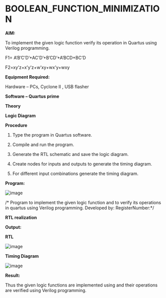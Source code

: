# BOOLEAN_FUNCTION_MINIMIZATION

**AIM:**

To implement the given logic function verify its operation in Quartus using Verilog programming.

F1= A’B’C’D’+AC’D’+B’CD’+A’BCD+BC’D 

F2=xy’z+x’y’z+w’xy+wx’y+wxy

**Equipment Required:**

Hardware – PCs, Cyclone II , USB flasher

**Software – Quartus prime**

**Theory**

**Logic Diagram**

**Procedure**

1.	Type the program in Quartus software.

2.	Compile and run the program.

3.	Generate the RTL schematic and save the logic diagram.

4.	Create nodes for inputs and outputs to generate the timing diagram.

5.	For different input combinations generate the timing diagram.


**Program:**

![image](https://github.com/user-attachments/assets/bfb9abfb-6a8a-4737-b334-d44f84c46184)

/* Program to implement the given logic function and to verify its operations in quartus using Verilog programming. 
Developed by: RegisterNumber:*/



**RTL realization**





**Output:**

**RTL**

![image](https://github.com/user-attachments/assets/ba629849-f13c-4920-92e4-7f884370a1e1)


**Timing Diagram**

![image](https://github.com/user-attachments/assets/1d592c71-1ef5-426c-bc52-da078a3ad2b5)


**Result:**

Thus the given logic functions are implemented using and their operations are verified using Verilog programming.


